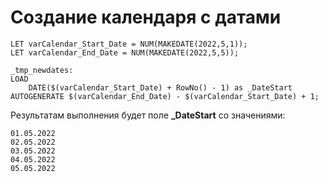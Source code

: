 # Создание календаря с датами

```
LET varCalendar_Start_Date = NUM(MAKEDATE(2022,5,1));
LET varCalendar_End_Date = NUM(MAKEDATE(2022,5,5));

_tmp_newdates:
LOAD
    DATE($(varCalendar_Start_Date) + RowNo() - 1) as _DateStart
AUTOGENERATE $(varCalendar_End_Date) - $(varCalendar_Start_Date) + 1;
```
Результатам выполнения будет поле **_DateStart** со значениями:
```
01.05.2022
02.05.2022
03.05.2022
04.05.2022
05.05.2022
```
